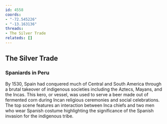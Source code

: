 ```yaml
---
id: 4558
coords:
- "-72.545226"
- "-13.163136"
threads:
- The Silver Trade
relateds: []
---
```


## The Silver Trade

### Spaniards in Peru

By 1530, Spain had conquered much of Central and South America through a brutal takeover of indigenous societies including the Aztecs, Mayans, and the Incas. This kero, or vessel, was used to serve a beer made out of fermented corn during Incan religious ceremonies and social celebrations. The top scene features an interaction between Inca chiefs and two men who wear Spanish costume highlighting the significance of the Spanish invasion for the indigenous tribe. 
